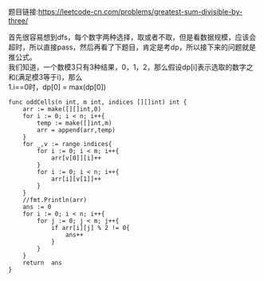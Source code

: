 题目链接:<https://leetcode-cn.com/problems/greatest-sum-divisible-by-three/>  

首先很容易想到dfs，每个数字两种选择，取或者不取，但是看数据规模，应该会超时，所以直接pass，然后再看了下题目，肯定是考dp，所以接下来的问题就是推公式。  
我们知道，一个数模3只有3种结果，0，1，2，那么假设dp[i]表示选取的数字之和(满足模3等于i)，那么  
1.i==0时，dp[0] = max(dp[0])

```
func oddCells(n int, m int, indices [][]int) int {
	arr := make([][]int,0)
	for i := 0; i < n; i++{
		temp := make([]int,m)
		arr = append(arr,temp)
	}
	for _,v := range indices{
		for i := 0; i < m; i++{
			arr[v[0]][i]++
		}
		for i := 0; i < n; i++{
			arr[i][v[1]]++
		}
	}
	//fmt.Println(arr)
	ans := 0
	for i := 0; i < n; i++{
		for j := 0; j < m; j++{
			if arr[i][j] % 2 != 0{
				ans++
			}
		}
	}
	return  ans
}
```